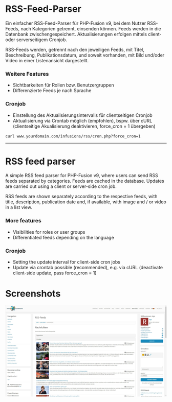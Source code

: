 # RSS-Feed-Parser
Ein einfacher RSS-Feed-Parser für PHP-Fusion v9, bei dem Nutzer RSS-Feeds, nach Kategorien getrennt, einsenden können. Feeds werden in die Datenbank zwischengespeichert. Aktualisierungen erfolgen mittels client- oder serverseitigem Cronjob.

RSS-Feeds werden, getrennt nach den jeweiligen Feeds, mit Titel, Beschreibung, Publikationsdatum, und soweit vorhanden, mit Bild und/oder Video in einer Listenansicht dargestellt.

### Weitere Features
- Sichtbarkeiten für Rollen bzw. Benutzergruppen
- Differenzierte Feeds je nach Sprache


### Cronjob
- Einstellung des Aktuailsierungsintervalls für clientseitigen Cronjob
- Aktualisierung via Crontab möglich (empfohlen), bspw. über cURL (clientseitige Akualisierung deaktivieren, force_cron = 1 übergeben)

```
curl www.yourdomain.com/infusions/rss/cron.php?force_cron=1
```

---

# RSS feed parser
A simple RSS feed parser for PHP-Fusion v9, where users can send RSS feeds separated by categories. Feeds are cached in the database. Updates are carried out using a client or server-side cron job.

RSS feeds are shown separately according to the respective feeds, with title, description, publication date and, if available, with image and / or video in a list view.

### More features
- Visibilities for roles or user groups
- Differentiated feeds depending on the language


### Cronjob
- Setting the update interval for client-side cron jobs
- Update via crontab possible (recommended), e.g. via cURL (deactivate client-side update, pass force_cron = 1)


# Screenshots
![RSS-Screenshots](screenshots.gif)